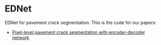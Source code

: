 # EDNet
EDNet for pavement crack segmentation. This is the code for our papers:
 - [Pixel-level pavement crack segmentation with encoder-decoder network](https://www.sciencedirect.com/science/article/abs/pii/S0263224121008538)
